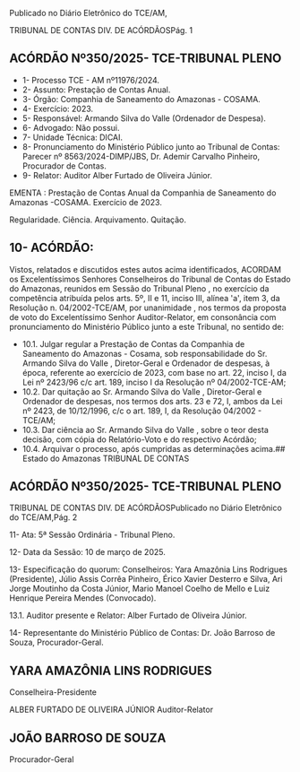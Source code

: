 Publicado  no  Diário  Eletrônico do TCE/AM,

TRIBUNAL DE CONTAS DIV. DE ACÓRDÃOSPág. 1

## ACÓRDÃO Nº350/2025- TCE-TRIBUNAL PLENO

- 1- Processo TCE - AM nº11976/2024.
- 2- Assunto: Prestação de Contas Anual.
- 3- Órgão: Companhia de Saneamento do Amazonas - COSAMA.
- 4- Exercício: 2023.
- 5- Responsável: Armando Silva do Valle (Ordenador de Despesa).
- 6- Advogado: Não possui.
- 7- Unidade Técnica: DICAI.
- 8- Pronunciamento  do  Ministério  Público  junto  ao  Tribunal  de  Contas: Parecer  nº 8563/2024-DIMP/JBS, Dr. Ademir Carvalho Pinheiro, Procurador de Contas.
- 9- Relator: Auditor Alber Furtado de Oliveira Júnior.

EMENTA : Prestação de Contas Anual da Companhia de Saneamento do Amazonas -COSAMA. Exercício de 2023.

Regularidade. Ciência. Arquivamento. Quitação.

## 10-  ACÓRDÃO:

Vistos, relatados e discutidos estes autos acima identificados, ACORDAM os Excelentíssimos Senhores Conselheiros do Tribunal de Contas do Estado do Amazonas, reunidos em Sessão do Tribunal Pleno , no exercício da competência atribuída pelos arts. 5º, II e  11,  inciso  III, alínea  'a', item  3,  da  Resolução  n.  04/2002-TCE/AM, por unanimidade , nos termos da proposta de voto do Excelentíssimo Senhor Auditor-Relator, em  consonância com  pronunciamento  do  Ministério  Público  junto  a  este  Tribunal,  no sentido de:

- 10.1. Julgar regular a  Prestação  de  Contas  da  Companhia de Saneamento do Amazonas - Cosama, sob responsabilidade do Sr. Armando Silva do Valle ,  Diretor-Geral  e  Ordenador  de  despesas,  à  época,  referente  ao exercício de 2023, com base no art. 22, inciso I, da Lei nº 2423/96 c/c art. 189, inciso I da Resolução nº 04/2002-TCE-AM;
- 10.2. Dar quitação ao Sr. Armando  Silva do Valle , Diretor-Geral e Ordenador de despesas, nos termos dos arts. 23 e 72, I, ambos da Lei nº 2423, de 10/12/1996, c/c o art. 189, I, da Resolução 04/2002 - TCE/AM;
- 10.3. Dar ciência ao Sr. Armando Silva do Valle , sobre o teor desta decisão, com cópia do Relatório-Voto e do respectivo Acórdão;
- 10.4. Arquivar o processo, após cumpridas as determinações acima.## Estado do Amazonas TRIBUNAL DE CONTAS

## ACÓRDÃO Nº350/2025- TCE-TRIBUNAL PLENO

TRIBUNAL DE CONTAS DIV. DE ACÓRDÃOSPublicado  no  Diário  Eletrônico do TCE/AM,Pág. 2

11-  Ata: 5ª Sessão Ordinária - Tribunal Pleno.

12-  Data da Sessão: 10 de março de 2025.

13-  Especificação do quorum: Conselheiros: Yara Amazônia Lins Rodrigues (Presidente),  Júlio  Assis  Corrêa  Pinheiro,  Érico  Xavier  Desterro  e  Silva,  Ari  Jorge Moutinho  da  Costa  Júnior,  Mario  Manoel  Coelho  de  Mello  e  Luiz  Henrique  Pereira Mendes (Convocado).

13.1. Auditor presente e Relator: Alber Furtado de Oliveira Júnior.

14-  Representante  do  Ministério  Público  de  Contas: Dr.  João  Barroso  de  Souza, Procurador-Geral.

## YARA AMAZÔNIA LINS RODRIGUES

Conselheira-Presidente

ALBER FURTADO DE OLIVEIRA JÚNIOR Auditor-Relator

## JOÃO BARROSO DE SOUZA

Procurador-Geral